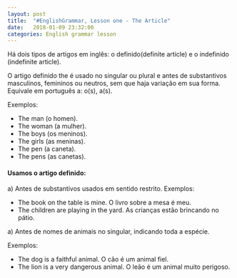 ```yaml
---
layout: post
title:  "#EnglishGrammar, Lesson one - The Article"
date:   2018-01-09 23:32:00
categories: English grammar lesson
---
```



Há dois tipos de artigos em inglês: o definido(definite article) e o indefinido (indefinite article).

O artigo definido the é usado no singular ou plural e antes de substantivos masculinos, femininos ou neutros, sem que haja variação em sua forma. Equivale em português a: o(s), a(s).

Exemplos:

* The man (o homen).
* The woman (a mulher).
* The boys (os meninos).
* The girls (as meninas).
* The pen (a caneta).
* The pens (as canetas).

#### Usamos o artigo definido:

a) Antes de substantivos usados em sentido restrito.
Exemplos: 

* The book on the table is mine.
	O livro sobre a mesa é meu.
* The children are playing in the yard.
	As crianças estão brincando no pátio.

a) Antes de nomes de animais no singular, indicando toda a espécie.

Exemplos: 

* The dog is a faithful animal.
    O cão é um animal fiel.
* The lion is a very dangerous animal.
    O leão é um animal muito perigoso.
